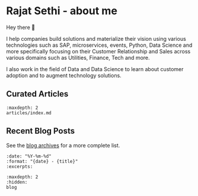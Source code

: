 # Rajat Sethi - about me

Hey there 👋

I help companies build solutions and materialize their vision using various technologies such as SAP, microservices, events, Python, Data Science and more specifically focusing on their Customer Relationship and Sales across various domains such as Utilities, Finance, Tech and more.

I also work in the field of Data and Data Science to learn about customer adoption and to augment technology solutions.

## Curated Articles


```{toctree}
:maxdepth: 2
articles/index.md
```

## Recent Blog Posts

See the [blog archives](blog) for a more complete list.

```{postlist}
:date: "%Y-%m-%d"
:format: "{date} - {title}"
:excerpts:
```


```{toctree}
:maxdepth: 2
:hidden:
blog
```